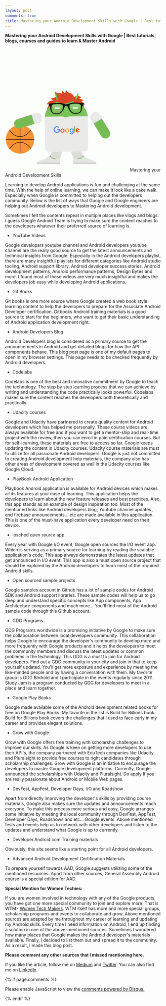 ```yaml
---
layout: post
comments: true
title: Mastering your Android Development Skills with Google | Best tutorials, blogs, courses and guides to learn & Master Android
---
```



<strong>Mastering your Android Development Skills with Google | Best tutorials, blogs, courses and guides to learn & Master Android</strong>


![Android master](/assets/mastering-android/android-basket-ball.gif) Mastering your Android Development Skills


Learning to develop Android applications is fun and challenging at the same time. With the help of online learning, we can make it look like a cake walk. Especially when Google is committed to helping out the developers community. Below is the list of ways that Google and Google engineers are helping out Android developers to Mastering Android development.

Sometimes I felt the contents repeat in multiple places like vlogs and blogs. I guess Google Android Team is trying to make sure the content reaches to the developers whatever their preferred source of learning is.


* YouTube Videos

Google developers youtube channel and Android developers youtube channel are the really good source to get the latest announcements and technical insights from Google. Especially in the Android developers playlist, there are many insightful playlists for different categories like Android studio tooling, Android support library, Android developer success stories, Android development patterns, Android performance patterns, Design Bytes and more. I found most of these videos are very much insightful and makes the developers job easy while developing Android applications.


* Git Books

Git books is one more source where Google created a web book style learning content to help the developers to prepare for the Associate Android Developer certification. Gitbooks Android training materials is a good source to start for the beginners, who want to get their basic understanding of Android application development right.


* Android Developers Blog

Android Developers blog is considered as a primary source to get the announcements in Android and get detailed blogs for how the API components behave. This blog post page is one of my default pages to open in my browser settings. This page needs to be checked frequently by Android developers.

* Codelabs

Codelabs is one of the best and innovative commitment by Google to teach the technology. The step by step learning process that we can achieve by writing and understanding the code practically looks powerful. Codelabs makes sure the content reaches the developers both theoretically and practically.

* Udacity courses

Google and Udacity have partnered to create quality content for Android developers which has helped me personally. These course videos are always available for free and if you want to get a mentor-ship and real-time project with the review, then you can enroll in paid certification courses. But for self-learning, these materials are free to access so far. Google keeps updating the content in Udacity courses. Udacity course materials are must to utilize for all passionate Android developers. Google is just not committed to creating Android development help materials, the company also has other areas of development covered as well in the Udacity courses like Google Cloud.


* PlayBook Android Application

Playbook Android application is available for Android devices which makes all its features at your ease of learning. This application helps the developers to learn about the new feature releases and best practices. Also, this app stands as an example of design inspiration too. Most of the mentioned links like Android developers blog, Youtube channel updates , and firebase announcements… etc are made available in this application. This is one of the must-have application every developer need on their device.


* iosched open source app

Every year with Google I/O event, Google open sources the I/O event app. Which is serving as a primary source for learning by reading the scalable application's code. This app always demonstrates the latest updates that get announced in I/O event. This app is also a must open source project that should be explored by the Android developers to learn most of the required Android skills.


* Open sourced sample projects

Google samples account in Github has a lot of sample codes for Android SDK and Android support libraries. These sample codes will help us to go deep and understand specific concepts like App components, App Architecture components and much more… You'll find most of the Android sample code through this Github account.



* GDG Programs

GDG Programs worldwide is a promising initiative by Google to make sure the collaboration between local developers community. This collaboration helps Google to encourage the developer's community to develop more and more frequently with Google products and it helps the developers to meet the community members and discuss the latest updates or common problems in the technology. This GDG is a must to join for Android developers. Find out a GDG community in your city and join in that to keep yourself updated. You'll get more exposure and experience by meeting the like-minded people and by having a conversation with them. My favorite group is GDG Blrdroid and I participate in the events regularly since 2011. Study Jam is a program conducted by GDG for developers to meet in a place and learn together.



* Google Play Books

Google made available some of the Android development related books for free on Google Play Books. My favorite in the list is Build for Billions book.
Build for Billions book covers the challenges that I used to face early in my career and provides elegant solutions.


* Grow with Google

Grow with Google offers free training with scholarship challenges to improve our skills. As Google is keen on getting more developers to use their API's, the company partnered with EduTech companies like Udacity and Pluralsight to provide free courses to right candidates through scholarship challenges. Grow with Google is an initiative to encourage the developers to master Google development platforms. Currently, Google announced the scholarships with Udacity and Pluralsight. Do apply If you are really passionate about Android or Mobile Web pages.


* DevFest, AppFest, Developer Days, I/O and Roadshow

Apart from directly improving the developer's skills by providing course materials, Google also makes sure the updates and announcements reach everyone. To make this process more serious and easy, Google arranges some initiative by meeting the local community through DevFest, AppFest, Developer Days, Roadshows and etc… Google events. Above mentioned fests and events help us to network with other developers and listen to the updates and understand what Google is up to currently.


* Developer.Android.com Training materials

Obviously, this site seems like a starting point for all Android developers.


* Advanced Android Development Certification Materials

To prepare yourself towards AAD, Google suggests utilizing some of the mentioned resources. Apart from other sources, General Assembly Android course is a special edition for AAD.




<strong>Special Mention for Women Techies:</strong>

If you are women involved in technology with any of the Google products, you have got one more special community to join and explore more. That is WTM - [Women Tech Makers](https://www.womentechmakers.com/). WTM itself has more and more special groups, scholarship programs and events to collaborate and grow.
Above mentioned sources are adapted by me throughout my career of learning and updating my Android skills. Every time I need information on Android, I end up finding a solution in one of the above-mentioned sources. Sometimes I wondered how many places that Google makes the Android developer's materials available. Finally, I decided to list them out and spread it to the community. As a result, I made this blog post.




<strong>Please comment any other sources that I missed mentioning here.</strong>


If you like the article, follow me on [Medium](https://medium.com/@twit2karthikraj) and [Twitter](https://twitter.com/MeKarthikraj). You can also find me on [LinkedIn](https://in.linkedin.com/in/karthikrajduraisamy).





<script id="dsq-count-scr" src="//karthikraj-net.disqus.com/count.js" async></script>



{% if page.comments %}
<div id="disqus_thread"></div>
<script>

/**
*  RECOMMENDED CONFIGURATION VARIABLES: EDIT AND UNCOMMENT THE SECTION BELOW TO INSERT DYNAMIC VALUES FROM YOUR PLATFORM OR CMS.
*  LEARN WHY DEFINING THESE VARIABLES IS IMPORTANT: https://disqus.com/admin/universalcode/#configuration-variables*/

var disqus_config = function () {
this.page.url = 'http://karthikraj.net/2017/12/13/mastering-your-android-development-skills-with-google/';
this.page.identifier = '20171213MASTERINGANDROID';
};

(function() { // DON'T EDIT BELOW THIS LINE
var d = document, s = d.createElement('script');
s.src = '//karthikraj-net.disqus.com/embed.js';
s.setAttribute('data-timestamp', +new Date());
(d.head || d.body).appendChild(s);
})();
</script>
<noscript>Please enable JavaScript to view the <a href="https://disqus.com/?ref_noscript">comments powered by Disqus.</a></noscript>

{% endif %}
